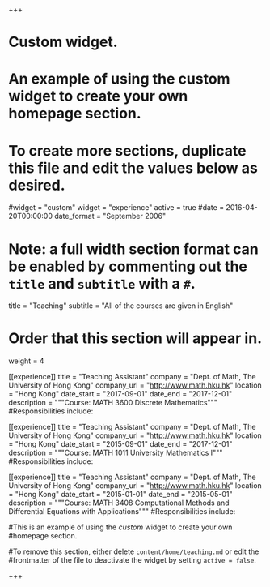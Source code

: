 +++
# Custom widget.
# An example of using the custom widget to create your own homepage section.
# To create more sections, duplicate this file and edit the values below as desired.
#widget = "custom"
widget = "experience"
active = true
#date = 2016-04-20T00:00:00
date_format = "September 2006"

# Note: a full width section format can be enabled by commenting out the `title` and `subtitle` with a `#`.
title = "Teaching"
subtitle = "All of the courses are given in English"

# Order that this section will appear in.
weight = 4

[[experience]]
  title = "Teaching Assistant"
  company = "Dept. of Math, The University of Hong Kong"
  company_url = "http://www.math.hku.hk"
  location = "Hong Kong"
  date_start = "2017-09-01"
  date_end = "2017-12-01"
  description = """Course: MATH 3600 Discrete Mathematics"""
  #Responsibilities include:
  
[[experience]]
  title = "Teaching Assistant"
  company = "Dept. of Math, The University of Hong Kong"
  company_url = "http://www.math.hku.hk"
  location = "Hong Kong"
  date_start = "2015-09-01"
  date_end = "2017-12-01"
  description = """Course: MATH 1011 University Mathematics I"""
  #Responsibilities include:
  
[[experience]]
  title = "Teaching Assistant"
  company = "Dept. of Math, The University of Hong Kong"
  company_url = "http://www.math.hku.hk"
  location = "Hong Kong"
  date_start = "2015-01-01"
  date_end = "2015-05-01"
  description = """Course: MATH 3408 Computational Methods and Differential Equations with Applications"""
  #Responsibilities include:    
  
  #This is an example of using the *custom* widget to create your own #homepage section.

#To remove this section, either delete `content/home/teaching.md` or edit the #frontmatter of the file to deactivate the widget by setting `active = false`.


+++

